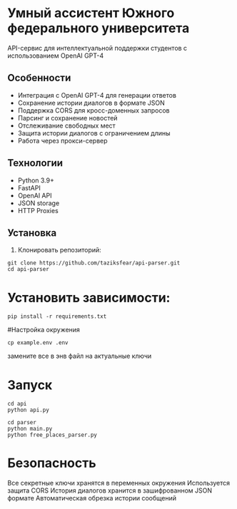 # Умный ассистент Южного федерального университета

API-сервис для интеллектуальной поддержки студентов с использованием OpenAI GPT-4

## Особенности

- Интеграция с OpenAI GPT-4 для генерации ответов
- Сохранение истории диалогов в формате JSON
- Поддержка CORS для кросс-доменных запросов
- Парсинг и сохранение новостей
- Отслеживание свободных мест
- Защита истории диалогов с ограничением длины
- Работа через прокси-сервер

## Технологии

- Python 3.9+
- FastAPI
- OpenAI API
- JSON storage
- HTTP Proxies

## Установка

1. Клонировать репозиторий:
```
git clone https://github.com/taziksfear/api-parser.git
cd api-parser
```

# Установить зависимости:
```
pip install -r requirements.txt
```

#Настройка окружения
```
cp example.env .env
```
замените все в энв файл на актуальные ключи

# Запуск
```
cd api
python api.py

cd parser
python main.py
python free_places_parser.py
```

# Безопасность
Все секретные ключи хранятся в переменных окружения
Используется защита CORS
История диалогов хранится в зашифрованном JSON формате
Автоматическая обрезка истории сообщений
